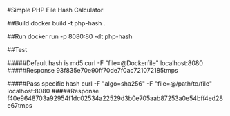 #Simple PHP File Hash Calculator

##Build
docker build -t php-hash .

##Run
docker run -p 8080:80 -dt php-hash

##Test

#####Default hash is md5
curl -F "file=@Dockerfile" localhost:8080
#####Response
93f835e70e90ff70de7f0ac721072185tmps

#####Pass specific hash
curl -F "algo=sha256" -F "file=@/path/to/file" localhost:8080
#####Response
f40e9648703a92954f1dc02534a22529d3b0e705aab87253a0e54bff4ed28e67tmps
